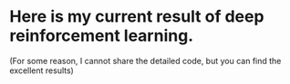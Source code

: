# Here is my current result of deep reinforcement learning.
(For some reason, I cannot share the detailed code, but you can find the excellent results)
